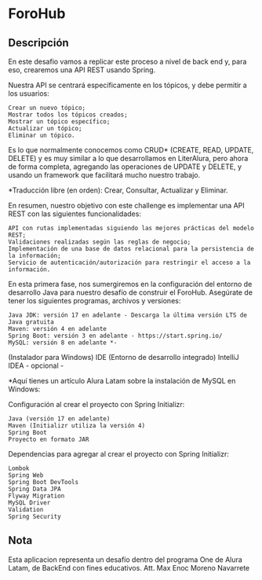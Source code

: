 # ForoHub

## Descripción
En este desafio vamos a replicar este proceso a nivel de back end y, para eso, crearemos una API REST usando Spring.

Nuestra API se centrará específicamente en los tópicos, y debe permitir a los usuarios:

    Crear un nuevo tópico;
    Mostrar todos los tópicos creados;
    Mostrar un tópico específico;
    Actualizar un tópico;
    Eliminar un tópico.

Es lo que normalmente conocemos como CRUD* (CREATE, READ, UPDATE, DELETE) y es muy similar a lo que desarrollamos en LiterAlura, pero ahora de forma completa, agregando las operaciones de UPDATE y DELETE, y usando un framework que facilitará mucho nuestro trabajo.

*Traducción libre (en orden): Crear, Consultar, Actualizar y Eliminar.

En resumen, nuestro objetivo con este challenge es implementar una API REST con las siguientes funcionalidades:

    API con rutas implementadas siguiendo las mejores prácticas del modelo REST;
    Validaciones realizadas según las reglas de negocio;
    Implementación de una base de datos relacional para la persistencia de la información;
    Servicio de autenticación/autorización para restringir el acceso a la información.


En esta primera fase, nos sumergiremos en la configuración del entorno de desarrollo Java para nuestro desafío de construir el ForoHub. Asegúrate de tener los siguientes programas, archivos y versiones:

    Java JDK: versión 17 en adelante - Descarga la última versión LTS de Java gratuita
    Maven: versión 4 en adelante
    Spring Boot: versión 3 en adelante - https://start.spring.io/
    MySQL: versión 8 en adelante *- 

(Instalador para Windows)
IDE (Entorno de desarrollo integrado) IntelliJ IDEA - opcional -

*Aquí tienes un artículo Alura Latam sobre la instalación de MySQL en Windows:

Configuración al crear el proyecto con Spring Initializr:

    Java (versión 17 en adelante)
    Maven (Initializr utiliza la versión 4)
    Spring Boot
    Proyecto en formato JAR

Dependencias para agregar al crear el proyecto con Spring Initializr:

    Lombok
    Spring Web
    Spring Boot DevTools
    Spring Data JPA
    Flyway Migration
    MySQL Driver
    Validation
    Spring Security


## Nota
Esta aplicacion representa un desafío dentro del programa One de Alura Latam, de BackEnd con fines educativos.
Att. Max Enoc Moreno Navarrete


